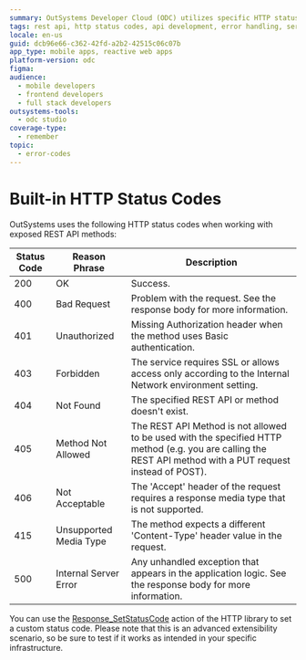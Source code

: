 ```yaml
---
summary: OutSystems Developer Cloud (ODC) utilizes specific HTTP status codes for REST API interactions, detailed in the provided list.
tags: rest api, http status codes, api development, error handling, server response
locale: en-us
guid: dcb96e66-c362-42fd-a2b2-42515c06c07b
app_type: mobile apps, reactive web apps
platform-version: odc
figma:
audience:
  - mobile developers
  - frontend developers
  - full stack developers
outsystems-tools:
  - odc studio
coverage-type:
  - remember
topic:
  - error-codes
---
```


# Built-in HTTP Status Codes

OutSystems uses the following HTTP status codes when working with exposed REST API methods:

Status Code | Reason Phrase | Description  
---|---|---  
200 | OK | Success.  
400 | Bad Request | Problem with the request. See the response body for more information.  
401 | Unauthorized | Missing Authorization header when the method uses Basic authentication. 
403 | Forbidden | The service requires SSL or allows access only according to the Internal Network environment setting.  
404 | Not Found | The specified REST API or method doesn't exist.  
405 | Method Not Allowed | The REST API Method is not allowed to be used with the specified HTTP method (e.g. you are calling the REST API method with a PUT request instead of POST).  
406 | Not Acceptable | The 'Accept' header of the request requires a response media type that is not supported.  
415 | Unsupported Media Type | The method expects a different 'Content-Type' header value in the request.  
500 | Internal Server Error | Any unhandled exception that appears in the application logic. See the response body for more information.  

You can use the [Response_SetStatusCode](../../reference/libraries/http.md#response_setstatuscode) action of the HTTP library to set a custom status code. Please note that this is an advanced extensibility scenario, so be sure to test if it works as intended in your specific infrastructure.

